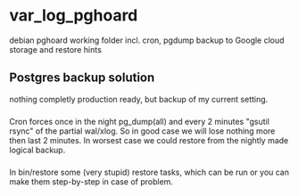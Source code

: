 # var_log_pghoard
debian pghoard working folder incl. cron, pgdump backup to Google cloud storage and restore hints

## Postgres backup solution
nothing completly production ready, but backup of my current setting.

###
Cron forces once in the night pg_dump(all) and every 2 minutes "gsutil rsync" of the partial wal/xlog.
So in good case we will lose nothing more then last 2 minutes.
In worsest case we could restore from the nightly made logical backup.

###
In bin/restore some (very stupid) restore tasks, which can be run or you can make them step-by-step in case of problem.
